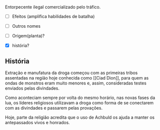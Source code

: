 Entorpecente ilegal comercializado pelo tráfico.

- [ ] Efeitos (amplifica habilidades de batalha)
- [ ] Outros nomes
- [ ] Origem(planta)?
- [x] história?


## História

Extração e manufatura da droga começou com as primeiras tribos assentadas na região hoje conhecida como [[Ciad Dìon]], para quem as ondas de monstros eram muito menores e, assim, consideradas testes enviados pelas divindades.

Como aconteciam sempre por volta do mesmo horário, nas novas fases da lua, os líderes religiosos utilizavam a droga como forma de se conectarem com as divindades e passarem pelas provações.

Hoje, parte da religião acredita que o uso de Achbuld os ajuda a manter os antepassados vivos e honrados.
